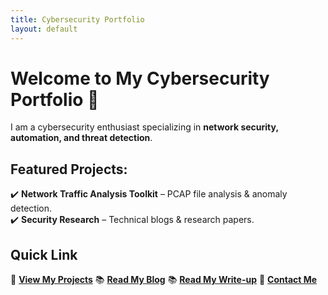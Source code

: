 ```yaml
---
title: Cybersecurity Portfolio
layout: default
---
```


# Welcome to My Cybersecurity Portfolio 🔐

I am a cybersecurity enthusiast specializing in **network security, automation, and threat detection**.

## **Featured Projects**:  
✔️ **Network Traffic Analysis Toolkit** – PCAP file analysis & anomaly detection.  
✔️ **Security Research** – Technical blogs & research papers.  

## Quick Link
📂 **[View My Projects](/projects/)** 
📚 **[Read My Blog](/blog/)** 
📚 **[Read My Write-up](/writeup/)** 
📩 **[Contact Me](/contact/)**
